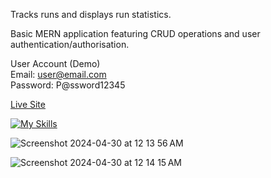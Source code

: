 Tracks runs and displays run statistics.

Basic MERN application featuring CRUD operations and user authentication/authorisation.

User Account (Demo)  
Email: user@email.com  
Password: P@ssword12345

[Live Site](https://runs-tracker-htk9.onrender.com)

[![My Skills](https://skillicons.dev/icons?i=react,nodejs,express,mongodb)](https://skillicons.dev)

![Screenshot 2024-04-30 at 12 13 56 AM](https://github.com/devwinston/runs-tracker/assets/168418637/f289f1a6-0818-4070-8beb-07a2cbe64c38)

![Screenshot 2024-04-30 at 12 14 15 AM](https://github.com/devwinston/runs-tracker/assets/168418637/db9c3ea0-c39c-4cce-8f67-8e10a6ec19b6)
